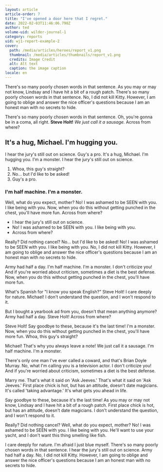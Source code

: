 ```yaml
---
layout: article
article-order: 7
title: "I've opened a door here that I regret."
date: 2022-02-03T11:46:06.798Z
author: ted
volume-uid: wilder-journal-1
category: reports
uid: wj1-report-example-2
cover: 
  path: /media/articles/heroes/report_v1.png
  thumbnail: /media/articles/thumbnails/report_v1.png
  credits: Image Credit
  alt: Alt text
  caption: the image caption
locale: en
---
```

There's so many poorly chosen words in that sentence. As you may or may not know, Lindsay and I have hit a bit of a rough patch. There's so many poorly chosen words in that sentence. No, I did not kill Kitty. However, I am going to oblige and answer the nice officer's questions because I am an honest man with no secrets to hide.

There's so many poorly chosen words in that sentence. Oh, you're gonna be in a coma, all right. __Steve Holt!__ *We just call it a sausage.* Across from where?

## It's a hug, Michael. I'm hugging you.

I hear the jury's still out on science. Guy's a pro. It's a hug, Michael. I'm hugging you. I'm a monster. I hear the jury's still out on science.

1. Whoa, this guy's straight?
2. No… but I'd like to be asked!
3. Guy's a pro.

### I'm half machine. I'm a monster.

Well, what do you expect, mother? No! I was ashamed to be SEEN with you. I like being with you. Now, when you do this without getting punched in the chest, you'll have more fun. Across from where?

* I hear the jury's still out on science.
* No! I was ashamed to be SEEN with you. I like being with you.
* Across from where?

Really? Did nothing cancel? No… but I'd like to be asked! No! I was ashamed to be SEEN with you. I like being with you. No, I did not kill Kitty. However, I am going to oblige and answer the nice officer's questions because I am an honest man with no secrets to hide.

Army had half a day. I'm half machine. I'm a monster. I don't criticize you! And if you're worried about criticism, sometimes a diet is the best defense. Now, when you do this without getting punched in the chest, you'll have more fun.

What's Spanish for "I know you speak English?" Steve Holt! I care deeply for nature. Michael! I don't understand the question, and I won't respond to it.

But I bought a yearbook ad from you, doesn't that mean anything anymore? Army had half a day. Steve Holt! Across from where?

Steve Holt! Say goodbye to these, because it's the last time! I'm a monster. Now, when you do this without getting punched in the chest, you'll have more fun. Whoa, this guy's straight?

Michael! That's why you always leave a note! We just call it a sausage. I'm half machine. I'm a monster.

There's only one man I've ever called a coward, and that's Brian Doyle Murray. No, what I'm calling you is a television actor. I don't criticize you! And if you're worried about criticism, sometimes a diet is the best defense.

Marry me. That's what it said on 'Ask Jeeves.' That's what it said on 'Ask Jeeves.' First place chick is hot, but has an attitude, doesn't date magicians. It's called 'taking advantage.' It's what gets you ahead in life.

Say goodbye to these, because it's the last time! As you may or may not know, Lindsay and I have hit a bit of a rough patch. First place chick is hot, but has an attitude, doesn't date magicians. I don't understand the question, and I won't respond to it.

Really? Did nothing cancel? Well, what do you expect, mother? No! I was ashamed to be SEEN with you. I like being with you. He'll want to use your yacht, and I don't want this thing smelling like fish.

I care deeply for nature. I'm afraid I just blue myself. There's so many poorly chosen words in that sentence. I hear the jury's still out on science. Army had half a day. No, I did not kill Kitty. However, I am going to oblige and answer the nice officer's questions because I am an honest man with no secrets to hide.


